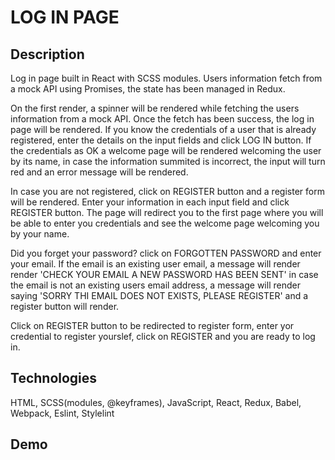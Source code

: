 # LOG IN PAGE

## Description
Log in page built in React with SCSS modules. Users information fetch from a mock API using Promises, the state has been managed in Redux.

On the first render, a spinner will be rendered while fetching the users information from a mock API. Once the fetch has been success, the log in page will be rendered. If you know the credentials of a user that is already registered, enter the details on the input fields and click LOG IN button. If the credentials as OK a welcome page will be rendered welcoming the user by its name, in case the information summited is incorrect, the input will turn red and an error message will be rendered.

In case you are not registered, click on REGISTER button and a register form will be rendered. Enter your information in each input field and click REGISTER button. The page will redirect you to the first page where you will be able to enter you credentials and see the welcome page welcoming you by your name.

Did you forget your password? click on FORGOTTEN PASSWORD and enter your email. If the email is an existing user email, a message will render render 'CHECK YOUR EMAIL A NEW PASSWORD HAS BEEN SENT' in case the email is not an existing users email address, a message will render saying 'SORRY THI EMAIL DOES NOT EXISTS, PLEASE REGISTER' and a register button will render.

Click on REGISTER button to be redirected to register form, enter yor credential to register yourslef, click on REGISTER and you are ready to log in.

## Technologies
HTML, SCSS(modules, @keyframes), JavaScript, React, Redux, Babel, Webpack, Eslint, Stylelint

## Demo
